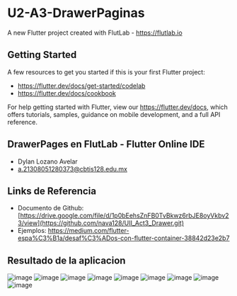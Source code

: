 # U2-A3-DrawerPaginas

A new Flutter project created with FlutLab - https://flutlab.io

## Getting Started

A few resources to get you started if this is your first Flutter project:

- https://flutter.dev/docs/get-started/codelab
- https://flutter.dev/docs/cookbook

For help getting started with Flutter, view our
https://flutter.dev/docs, which offers tutorials,
samples, guidance on mobile development, and a full API reference.

## DrawerPages en FlutLab - Flutter Online IDE
- Dylan Lozano Avelar
- a.21308051280373@cbtis128.edu.mx

## Links de Referencia
- Documento de Github: [https://drive.google.com/file/d/1p0bEehsZnFB0TvBkwz6rbJE8oyVkbv23/view](https://github.com/nava128/UII_Act3_Drawer.git)
- Ejemplos: https://medium.com/flutter-espa%C3%B1a/desaf%C3%ADos-con-flutter-container-38842d23e2b7

## Resultado de la aplicacion
![image](https://github.com/DylanLozanoAvelar/U2-A2-Lozano0373/assets/143743272/8bcca472-2bd6-45df-9a33-01dd5edb9065)
![image](https://github.com/DylanLozanoAvelar/U2-A2-Lozano0373/assets/143743272/cb5854b3-2d16-4959-bef4-e6776352ea7c)
![image](https://github.com/DylanLozanoAvelar/U2-A2-Lozano0373/assets/143743272/e3e9dc1b-a28b-414d-ba4d-2da28f3326a2)
![image](https://github.com/DylanLozanoAvelar/U2-A2-Lozano0373/assets/143743272/2e356b1c-67f3-42e7-a480-940bf5a4a91d)
![image](https://github.com/DylanLozanoAvelar/U2-A2-Lozano0373/assets/143743272/1cf39354-3de2-487c-a49e-4635614f9b0a)
![image](https://github.com/DylanLozanoAvelar/U2-A2-Lozano0373/assets/143743272/6195a5ff-fc44-44a3-a49b-dabc93c0beb7)
![image](https://github.com/DylanLozanoAvelar/U2-A2-Lozano0373/assets/143743272/3fdbad90-2dbf-4d6d-aa46-574b7828ea66)
![image](https://github.com/DylanLozanoAvelar/U2-A2-Lozano0373/assets/143743272/062fbaaf-8134-4692-9e3c-c73a2510a12c)
![image](https://github.com/DylanLozanoAvelar/U2-A2-Lozano0373/assets/143743272/9202e3e0-614d-4b20-8c1f-2e704c30cbe2)

